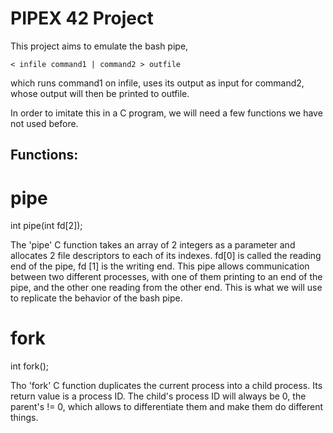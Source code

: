 # PIPEX 42 Project

This project aims to emulate the bash pipe,

```
< infile command1 | command2 > outfile
```

which runs command1 on infile, uses its output as input for command2, whose output will then be printed to outfile.

In order to imitate this in a C program, we will need a few functions we have not used before.

## Functions:

# pipe

int pipe(int fd[2]);

The 'pipe' C function takes an array of 2 integers as a parameter and allocates 2 file descriptors to each of its indexes.
fd[0] is called the reading end of the pipe, fd [1] is the writing end.
This pipe allows communication between two different processes, with one of them printing to an end of the pipe, and the other one
reading from the other end. This is what we will use to replicate the behavior of the bash pipe.

# fork

int fork();

Tho 'fork' C function duplicates the current process into a child process. Its return value is a process ID. The child's process ID will always be 0, 
the parent's != 0, which allows to differentiate them and make them do different things.

